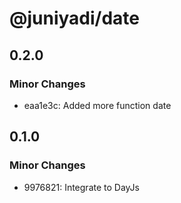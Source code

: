# @juniyadi/date

## 0.2.0

### Minor Changes

- eaa1e3c: Added more function date

## 0.1.0

### Minor Changes

- 9976821: Integrate to DayJs
